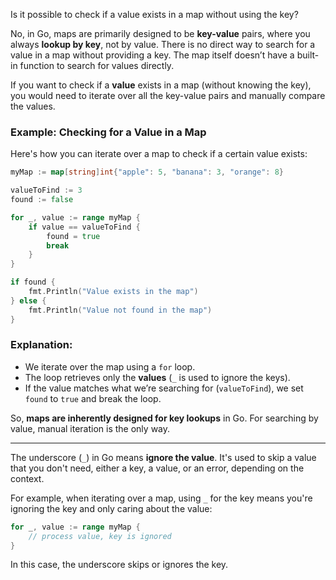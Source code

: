 Is it possible to check if a value exists in a map without using the key?

No, in Go, maps are primarily designed to be **key-value** pairs, where you always **lookup by key**, not by value. There is no direct way to search for a value in a map without providing a key. The map itself doesn’t have a built-in function to search for values directly.

If you want to check if a **value** exists in a map (without knowing the key), you would need to iterate over all the key-value pairs and manually compare the values.

### Example: Checking for a Value in a Map
Here's how you can iterate over a map to check if a certain value exists:
```go
myMap := map[string]int{"apple": 5, "banana": 3, "orange": 8}

valueToFind := 3
found := false

for _, value := range myMap {
    if value == valueToFind {
        found = true
        break
    }
}

if found {
    fmt.Println("Value exists in the map")
} else {
    fmt.Println("Value not found in the map")
}
```

### Explanation:
- We iterate over the map using a `for` loop.
- The loop retrieves only the **values** (`_` is used to ignore the keys).
- If the value matches what we’re searching for (`valueToFind`), we set `found` to `true` and break the loop.
  
So, **maps are inherently designed for key lookups** in Go. For searching by value, manual iteration is the only way.

---
The underscore (`_`) in Go means **ignore the value**. It's used to skip a value that you don't need, either a key, a value, or an error, depending on the context. 

For example, when iterating over a map, using `_` for the key means you're ignoring the key and only caring about the value:

```go
for _, value := range myMap {
    // process value, key is ignored
}
```

In this case, the underscore skips or ignores the key.